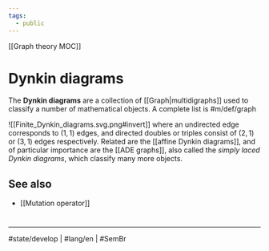 ```yaml
---
tags:
  - public
---
```

[[Graph theory MOC]]
# Dynkin diagrams

The **Dynkin diagrams** are a collection of [[Graph|multidigraphs]] used to classify a number of mathematical objects.
A complete list is #m/def/graph 

![[Finite_Dynkin_diagrams.svg.png#invert]]
where an undirected edge corresponds to $(1,1)$ edges,
and directed doubles or triples consist of $(2,1)$ or $(3,1)$ edges respectively.
Related are the [[affine Dynkin diagrams]],
and of particular importance are the [[ADE graphs]], also called the _simply laced Dynkin diagrams_, which classify many more objects.

## See also

- [[Mutation operator]]

#
---
#state/develop | #lang/en | #SemBr
